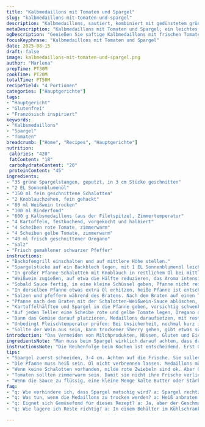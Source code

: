 ```yaml
---
title: "Kalbmedaillons mit Tomaten und Spargel"
slug: "kalbmedaillons-mit-tomaten-und-spargel"
description: "Kalbmedaillons, sautiert, kombiniert mit gedünstetem grünem Spargel und frischen Tomaten, abgerundet durch eine Schalotten-Kräutersauce mit Weißwein und Rinderfond. Die Zubereitung verzichtet auf Milchprodukte, Gluten, Eier und Nüsse und verwendet stattdessen Sonnenblumenöl und frischen Oregano als Twist. Knackige Frühlingskartoffeln ergänzen das Gericht. Das Fleisch soll innen zart rosa bleiben, die Sauce sämig, die Gemüse knackig, jedoch gar sein."
metaDescription: "Kalbmedaillons mit Tomaten und Spargel; ein leichtes, glutenfreies Rezept für feine Gourmets. Saftige Medaillons, knackiges Gemüse"
ogDescription: "Genießen Sie saftige Kalbmedaillons mit frischen Tomaten und knackigem Spargel. Mediterrane Aromen, glutenfrei und voller Geschmack"
focusKeyphrase: "Kalbmedaillons mit Tomaten und Spargel"
date: 2025-08-15
draft: false
image: kalbmedaillons-mit-tomaten-und-spargel.png
author: "Marlena"
prepTime: PT30M
cookTime: PT20M
totalTime: PT50M
recipeYield: "4 Portionen"
categories: ["Hauptgerichte"]
tags:
- "Hauptgericht"
- "Glutenfrei"
- "Französisch inspiriert"
keywords:
- "Kalbsmedaillons"
- "Spargel"
- "Tomaten"
breadcrumb: ["Home", "Recipes", "Hauptgerichte"]
nutrition: 
 calories: "420"
 fatContent: "18"
 carbohydrateContent: "20"
 proteinContent: "45"
ingredients:
- "35 grüne Spargelstangen, geputzt, in 3 cm Stücke geschnitten"
- "2 EL Sonnenblumenöl"
- "150 ml fein geschnittene Schalotten"
- "2 Knoblauchzehen, fein gehackt"
- "80 ml Weißwein trocken"
- "100 ml Rinderfond"
- "600 g Kalbsmedaillons (aus der Filetspitze), Zimmertemperatur"
- "4 Kartoffeln, festkochend, vorgekocht und halbiert"
- "4 Scheiben rote Tomate, zimmerwarm"
- "4 Scheiben gelbe Tomate, zimmerwarm"
- "40 ml frisch geschnittener Oregano"
- "Salz"
- "Frisch gemahlener schwarzer Pfeffer"
instructions:
- "Backofengrill einschalten und auf mittlere Höhe stellen."
- "Spargelstücke auf ein Backblech legen, mit 1 EL Sonnenblumenöl leicht einpinseln, salzen, pfeffern. Zischendes Geräusch hören, wenn im Ofen – nicht zu lang, ca. 5-7 Minuten, gelegentlich wenden, bis Spargel knackig, aber zart."
- "In großer Pfanne Schalotten mit Knoblauch in restlichem Öl bei mittlerer Hitze glasig dünsten, 3-4 Minuten. Nicht zu dunkle Farbe annehmen lassen, sonst bittere Note."
- "Weißwein zugießen, auf etwa die Hälfte reduzieren, das Aroma intensiviert sich. Rinderfond dazugießen, nochmals leicht köcheln lassen, bis etwas eingedickt, etwa 3 Minuten."
- "Sobald Sauce fertig, in eine kleine Schüssel geben, Pfanne nicht reinigen."
- "In derselben Pfanne etwas extra Öl erhitzen, heiße Pfanne ist entscheidend, damit Medaillons schöne Kruste bekommen. Medaillons von jeder Seite ca. 2-3 Minuten anbraten, sie sollen innen rosa bleiben. Umdrehen, nicht zu oft bewegen, sonst büßt das Fleisch Saft ein."
- "Salzen und pfeffern während des Bratens. Nach dem Braten auf einen Teller, locker abdecken, ruhen lassen."
- "Pfanne nach dem Braten mit der Schalotten-Weißwein-Sauce ablöschen, durchrühren, Geschmack prüfen."
- "Kartoffelhälften und Spargel in die Pfanne geben, vorsichtig schwenken, damit sie warm werden und die Sauce aufnehmen."
- "Auf jeden Teller eine Scheibe rote und gelbe Tomate legen, Oregano darüber streuen."
- "Dann das Gemüse darauf platzieren, Medaillons daraufsetzen, mit restlicher Sauce nappieren. Die rote Farbe der Tomaten bringt Frische, der Oregano ersetzt Basilikum für eine herbere Note."
- "Unbedingt Fleischtemperatur prüfen: Bei Unsicherheit, nochmal kurz ins Ofen aufwärmen. Gemüsestand prüfen, Spargel darf nicht matschig sein, Kartoffeln sollten bissfest sein. Zu wässrig wirkende Sauce mit einem kleinen Löffel kalter Butter binden, wenn keine Milchprodukte gewünscht, dann etwas kalt angerührte Stärke als Option."
- "Sollte der Wein aus sein, kann trockener Sherry gehen, gibt etwas süße Tiefe. Statt Rinderfond Gemüsebrühe, je nachdem was zur Hand und diätisch nötig."
introduction: "Das Vermeiden von Milchprodukten, Nüssen, Gluten und Eiern soll nicht zu Lasten des Geschmackes gehen. Daher habe ich mich für leichte Öle, klare Aromen und frische Kräuter entschieden. Das Röstaroma von Kalbsmedaillons ist genau der richtige Kontrapunkt zur Frische von Tomaten und Spargel. Die Sauce bekommt durch den Weißwein und Fond Tiefe, ohne zu beschweren. Kleine Hacke war die Balance zwischen knackigem Gemüse und zartem Fleisch sowie der Verzicht auf Butter – die Sauce wird stattdessen mit der richtigen Reduktion schön sämig. Mit der Wahl von Oregano statt Basilikum behalte ich mediterranen Einschlag, aber gebe das gewisse etwas, das in den letzten Experimenten immer besser ankam. Die Kartoffeln sind typisch französisch, auf keinen Fall mehlig oder zu weich – Biss ist Pflicht. Einfach, schnörkellos, trotzdem spannend durch die Zutatenwahl und sorgfältiges Timing."
ingredientsNote: "Man muss beim Spargel wirklich darauf achten, dass das Ende der Stangen nicht verblaßt oder zu weich wird – deswegen schneide ich sie in mittelgroße Stücke, damit sie gleichmäßig garen. Sonnenblumenöl ist stabiler als Olivenöl bei starken Hitzeeinwirkungen in der Pfanne. Schalotten können durch Lauchzwiebeln ersetzt werden, aber Schalotten bringen süßliche Note, die ich bevorzuge. Statt Knoblauch sind auch Knoblauchpulver oder gerösteter Knoblauch möglich, wenn man es milder mag. Statt Rinderfond, wenn nicht verfügbar, funktioniert eine Mischung aus Gemüsefond mit einem Schuss Sojasauce. Die Menge der verwendeten Tomatenscheiben kann den Salzbedarf verändern. Frische Kräuter sollten immer frisch genutzt werden, getrocknete sind nicht Ersatz bei diesem Gericht. Kartoffeln vorab zu kochen spart Zeit und macht das Erhitzen in der Pfanne möglich ohne Austrocknung. Generell immer auf gleicher Temperatur arbeiten, um Moosigkeit oder zu starke Bräunung zu vermeiden."
instructionsNote: "Die Reihenfolge beim Kochen ist entscheidend. Erst Gemüse vorgaren, dann Sauce vorbereiten, nicht umgekehrt. Schalotten sollen nicht Farbe annehmen, sonst bitter. Die Reduktion des Weins testet man am besten, wenn die Flüssigkeit halbiert ist, die Oberfläche wird leicht klebrig. Fleisch nur rundherum scharf anbraten, nicht gleich durchbraten. Ruhephase ist unabdingbar, ich lege das Fleisch in eine leicht vorgewärmte Schüssel, locker mit Alufolie bedeckt. Löschen der Pfanne nutzt die Röstaromen, man darf nicht spülen, sonst verliert man Geschmack. Kartoffeln und Spargel kurz in der Sauce schwenken, nicht zu lange kochen, sonst verlieren sie Struktur. Beim Anrichten erst frische Tomaten, dann Gemüse, ganz zum Schluss Medaillons und Sauce – das vermeidet matschige Teller. Kräuter immer erst kurz vor dem Servieren drauf, sonst verliert sich das Aroma. Sollten Tomaten zu wässrig sein, tupfen und abtropfen lassen, sonst Verwässerung der Sauce."
tips:
- "Spargel zuerst schneiden, 3-4 cm. Achten auf die Frische. Sie sollen knackig bleiben, nicht matschig. Dazu im Ofen rösten. Zischendes Geräusch beim Grillen."
- "Die Pfanne muss heiß sein. Öl nicht verbrennen lassen. Medaillons müssen nur einmal gewendet werden, damit sie saftig bleiben. Achten auf Röstaromen."
- "Wenn keine Schalotten vorhanden, milde rote Zwiebeln sind ok. Aber Geschmack ist nicht gleich. Oregano könnte durch Thymian ersetzt werden. Aber dann verändert sich Aromenstruktur."
- "Tomaten sollten zimmerwarm sein. Damit sie nicht ihre Frische verlieren. Frisch geschnittene Kräuter wie Oregano erst kurz vor dem Servieren darauf streuen."
- "Wenn die Sauce zu flüssig, eine kleine Menge kalte Butter oder Stärke verwenden. Die richtige Bindung ist wichtig. Alternativen bei Rinderfond: Gemüsefond oder Sherry."
faq:
- "q: Wie verhindere ich, dass Spargel matschig wird? a: Spargel rechtzeitig aus dem Ofen nehmen. Zischendes Geräusch ist ein guter Indikator. Vorher abschneiden und auf die Temperatur achten."
- "q: Was tun, wenn die Medaillons zu trocken werden? a: Heiß anbraten nur für kurze Zeit. Ruhen lassen ist wichtig. Mittlere Hitze und nicht öfter bewegen, damit Saft bleibt."
- "q: Eignet sich Gemüsefond für dieses Rezept? a: Ja, aber der Geschmack variiert. Rinderfond bringt Tiefe. Gemüsefond ist leichter, auch okay, aber weniger aromatisch."
- "q: Wie lagere ich Reste richtig? a: In einem Behälter im Kühlschrank, maximal drei Tage. Aufwärmen sollte schnell geschehen. Nicht zu lange in der Mikrowelle, sonst wird das Gemüse matschig."

---
```

